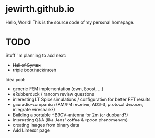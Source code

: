 # jewirth.github.io

Hello, World! This is the source code of my personal homepage.

# TODO

Stuff I'm planning to add next:
- ~~Hall of Syntax~~
- triple boot hackintosh


Idea pool:
- generic FSM implementation (own, Boost, ...)
- eRubberduck / random review questions
- interesting LT Spice simulations / configuration for better FFT results
- gnuradio-companion (AM/FM receiver, ADS-B, protocol decoder, integrate wireshark?)
- Building a portable HB9CV-antenna for 2m (or duoband?)
- interesting Q&A (like Jens' coffee & spoon phenomenom)
- creating images from binary data
- Add Limesdr page
